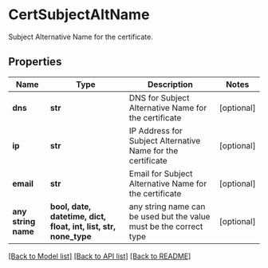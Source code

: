 # CertSubjectAltName

Subject Alternative Name for the certificate.

## Properties
Name | Type | Description | Notes
------------ | ------------- | ------------- | -------------
**dns** | **str** | DNS for Subject Alternative Name for the certificate | [optional] 
**ip** | **str** | IP Address for Subject Alternative Name for the certificate | [optional] 
**email** | **str** | Email for Subject Alternative Name for the certificate | [optional] 
**any string name** | **bool, date, datetime, dict, float, int, list, str, none_type** | any string name can be used but the value must be the correct type | [optional]

[[Back to Model list]](../README.md#documentation-for-models) [[Back to API list]](../README.md#documentation-for-api-endpoints) [[Back to README]](../README.md)


